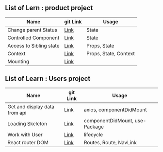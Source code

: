 ## List of Lern : product project

| Name                    | git Link                                                                                     | Usage                 |
| ----------------------- | -------------------------------------------------------------------------------------------- | --------------------- |
| Change parent Status    | [Link](https://github.com/sajjad-10/react-zero-to-hero-doc/tree/master/change-parent-status) | State                 |
| Controlled Component    | [Link](https://github.com/sajjad-10/react-zero-to-hero-doc/tree/master/controlled-component) | State                 |
| Access to Sibling state | [Link](https://github.com/sajjad-10)                                                         | Props, State          |
| Context                 | [Link](https://github.com/sajjad-10)                                                         | Props, State, Context |
| Mounting                | [Link](https://github.com/sajjad-10)                                                         |                       |

## List of Learn : Users project

| Name                          | git Link                                                                                     | Usage                          |
| ----------------------------- | -------------------------------------------------------------------------------------------- | ------------------------------ |
| Get and display data from api | [Link](https://github.com/sajjad-10/react-zero-to-hero-doc/tree/master/change-parent-status) | axios, componentDidMount       |
| Loading Skeleton              | [Link](https://github.com/sajjad-10/react-zero-to-hero-doc/tree/master/change-parent-status) | componentDidMount, use-Package |
| Work with User                | [Link](https://github.com/sajjad-10/react-zero-to-hero-doc/tree/master/change-parent-status) | lifecycle                      |
| React router DOM              | [Link](https://github.com/sajjad-10/)                                                        | Routes, Route, NavLink         |
